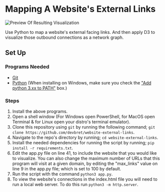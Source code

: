 # Mapping A Website's External Links

![Preview Of Resulting Visualization](https://hosting.photobucket.com/images/i/bernhoftbret/website-external-links-enhanced.jpg)

Use Python to map a website's external facing links. And then apply D3 to visualize those outbound connections as a network graph.

## Set Up

### Programs Needed

-   [Git](https://git-scm.com/downloads)
-   [Python](https://www.python.org/downloads/) (When installing on Windows, make sure you check the ["Add python 3.xx to PATH"](https://hosting.photobucket.com/images/i/bernhoftbret/python.png) box.)

### Steps

1. Install the above programs.
2. Open a shell window (For Windows open PowerShell, for MacOS open Terminal & for Linux open your distro's terminal emulator).
3. Clone this repository using `git` by running the following command; `git clone https://github.com/devbret/website-external-links`.
4. Navigate to the repo's directory by running; `cd website-external-links`.
5. Install the needed dependencies for running the script by running; `pip install -r requirements.txt`.
6. Edit the app.py file on line 41, to include the website that you would like to visualize. You can also change the maximum number of URLs that this program will visit at a given domain, by editing the "max_links" value on line 9 in the app.py file; which is set to 100 by default.
7. Run the script with the command `python3 app.py`.
8. To view the website's connections in the index.html file you will need to run a local web server. To do this run `python3 -m http.server`.
